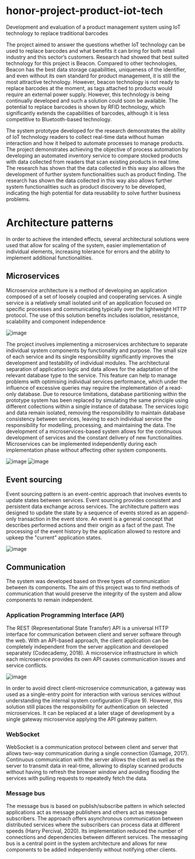 # honor-project-product-iot-tech
Development and evaluation of a product management system using IoT technology to replace traditional barcodes

The project aimed to answer the questions whether IoT technology can be used to replace barcodes and what benefits it can bring for both retail industry and this sector’s customers. Research had showed that best suited technology for this project is Beacon. Compared to other technologies, Beacon has the best data storage capabilities, uniqueness of the identifier, and even without its own standard for product management, it is still the most attractive technology. However, beacon technology is not ready to replace barcodes at the moment, as tags attached to products would require an external power supply. However, this technology is being continually developed and such a solution could soon be available. The potential to replace barcodes is shown by RFID technology, which significantly extends the capabilities of barcodes, although it is less competitive to Bluetooth-based technology.

The system prototype developed for the research demonstrates the ability of IoT technology readers to collect real-time data without human interaction and how it helped to automate processes to manage products. The project demonstrates achieving the objective of process automation by developing an automated inventory service to compare stocked products with data collected from readers that scan existing products in real time. The research has shown that the data collected in this way also allows the development of further system functionalities such as product finding. The research has shown the data collected in this way also allows further system functionalities such as product discovery to be developed, indicating the high potential for data reusability to solve further business problems.


# Architecture patterns
In order to achieve the intended effects, several architectural solutions were used that allow for scaling of the system, easier implementation of individual elements, increasing tolerance for errors and the ability to implement additional functionalities.
## Microservices
Microservice architecture is a method of developing an application composed of a set of loosely coupled and cooperating services. A single service is a relatively small isolated unit of an application focused on specific processes and communicating typically over the lightweight HTTP protocol. The use of this solution benefits includes isolation, resistance, scalability and component independence

![image](https://user-images.githubusercontent.com/28375942/136289298-9341e989-9d4e-41a8-93da-be652b34b3e3.png)

The project involves implementing a microservices architecture to separate individual system components by functionality and purpose. The small size of each service and its single responsibility significantly improves the development and testability of individual modules. The architectural separation of application logic and data allows for the adaptation of the relevant database type to the service. This feature can help to manage problems with optimising individual services performance, which under the influence of excessive queries may require the implementation of a read-only database. Due to resource limitations, database partitioning within the prototype system has been replaced by simulating the same principle using different collections within a single instance of database. The services logic and data remain isolated, removing the responsibility to maintain database consistency between services, leaving to each individual service the responsibility for modelling, processing, and maintaining the data. The development of a microservices-based system allows for the continuous development of services and the constant delivery of new functionalities. Microservices can be implemented independently during each implementation phase without affecting other system components. 

![image](https://user-images.githubusercontent.com/28375942/136289367-ef053fce-695e-401c-ad7f-ff606c7dbef0.png)
![image](https://user-images.githubusercontent.com/28375942/136289373-7eb03028-17b1-45a7-b92f-c3f8471ff122.png)

## Event sourcing
Event sourcing pattern is an event-centric approach that involves events to update states between services. Event sourcing provides consistent and persistent data exchange across services. The architecture pattern was designed to update the state by a sequence of events stored as an append-only transaction in the event store. An event is a general concept that describes performed actions and their origin as a fact of the past. The processing of the event history by the application allowed to restore and upkeep the "current" application states. 

![image](https://user-images.githubusercontent.com/28375942/136289419-a2d5e58e-18df-4c6a-b7a6-2fdaebef8df7.png)

## Communication
The system was developed based on three types of communication between its components. The aim of this project was to find methods of communication that would preserve the integrity of the system and allow components to remain independent. 
### Application Programming Interface (API)
The REST (Representational State Transfer) API is a universal HTTP interface for communication between client and server software through the web. With an API-based approach, the client application can be completely independent from the server application and developed separately (Codecademy, 2018). A microservice infrastructure in which each microservice provides its own API causes communication issues and service conflicts. 

![image](https://user-images.githubusercontent.com/28375942/136289444-b7cc3f7b-c34c-4536-a8ec-37d7aa381715.png)

In order to avoid direct client-microservice communication, a gateway was used as a single-entry point for interaction with various services without understanding the internal system configuration (Figure 9). However, this solution still places the responsibility for authentication on selected microservices. It can be replaced at a later stage of development by a single gateway microservice applying the API gateway pattern.
### WebSocket
WebSocket is a communication protocol between client and server that allows two-way communication during a single connection (Gamage, 2017). Continuous communication with the server allows the client as well as the server to transmit data in real-time, allowing to display scanned products without having to refresh the browser window and avoiding flooding the services with pulling requests to repeatedly fetch the data.
### Message bus
The message bus is based on publish/subscribe pattern in which selected applications act as message publishers and others act as message subscribers. The approach offers asynchronous communication between distributed services where the subscribers can process data at different speeds (Harry Percival, 2020). Its implementation reduced the number of connections and dependencies between different services. The messaging bus is a central point in the system architecture and allows for new components to be added independently without notifying other clients.


